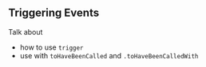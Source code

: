 ## Triggering Events

Talk about

- how to use `trigger`
- use with `toHaveBeenCalled` and `.toHaveBeenCalledWith`
